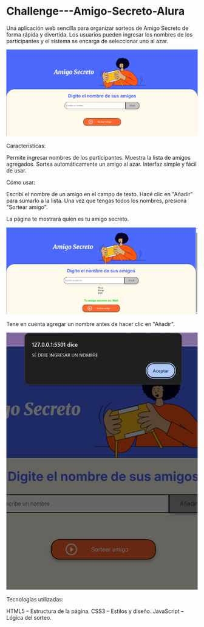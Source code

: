 # Challenge---Amigo-Secreto-Alura

Una aplicación web sencilla para organizar sorteos de Amigo Secreto de forma rápida y divertida.
Los usuarios pueden ingresar los nombres de los participantes y el sistema se encarga de seleccionar uno al azar.

![alt text](./assets/image.png)

Características: 

Permite ingresar nombres de los participantes.
Muestra la lista de amigos agregados.
Sortea automáticamente un amigo al azar.
Interfaz simple y fácil de usar.

Cómo usar:

Escribí el nombre de un amigo en el campo de texto.
Hacé clic en "Añadir" para sumarlo a la lista.
Una vez que tengas todos los nombres, presioná "Sortear amigo".

La página te mostrará quién es tu amigo secreto.

![alt text](./assets/image-2.png)

Tene en cuenta agregar un nombre antes de hacer clic en "Añadir".

![alt text](./assets/image-1.png)

Tecnologías utilizadas:

HTML5 – Estructura de la página.
CSS3 – Estilos y diseño.
JavaScript – Lógica del sorteo.